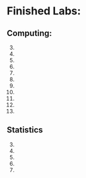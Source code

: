 # Finished Labs:

## Computing:
3. 
4. 
5.
6.
7.
8.
9.
10.
11.
12.
13.

## Statistics
3.
4.
5.
8.
9.
